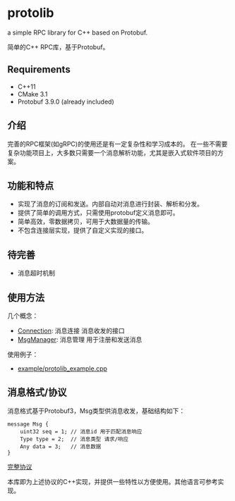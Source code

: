 # protolib

a simple RPC library for C++ based on Protobuf.

简单的C++ RPC库，基于Protobuf。

## Requirements
* C++11
* CMake 3.1
* Protobuf 3.9.0 (already included)

## 介绍
完善的RPC框架(如gRPC)的使用还是有一定复杂性和学习成本的。
在一些不需要复杂功能项目上，大多数只需要一个消息解析功能，尤其是嵌入式软件项目的方案。

## 功能和特点
* 实现了消息的订阅和发送。内部自动对消息进行封装、解析和分发。
* 提供了简单的调用方式，只需使用protobuf定义消息即可。
* 简单高效，零数据拷贝，可用于大数据量的传输。
* 不包含连接层实现，提供了自定义实现的接口。

## 待完善
* 消息超时机制

## 使用方法
几个概念：
* [Connection](core/Connection.h): 消息连接 消息收发的接口
* [MsgManager](core/MsgManager.h): 消息管理 用于注册和发送消息

使用例子：
* [example/protolib_example.cpp](example/protolib_example.cpp)

## 消息格式/协议
消息格式基于Protobuf3，Msg类型供消息收发，基础结构如下：
```
message Msg {
    uint32 seq = 1; // 消息id 用于匹配消息响应
    Type type = 2;  // 消息类型 请求/响应
    Any data = 3;   // 消息数据
}
```
[完整协议](proto/Msg.proto)

本库即为上述协议的C++实现，并提供一些特性以方便使用。其他语言可参考实现。
